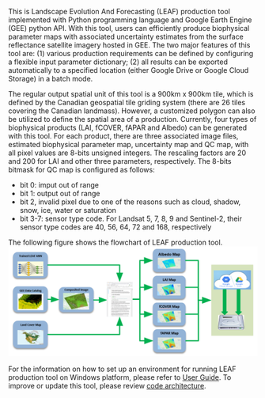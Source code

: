 This is Landscape Evolution And Forecasting (LEAF) production tool implemented with Python programming language and Google Earth Engine (GEE) python API. With this tool, users can efficiently produce biophysical parameter maps with associated uncertainty estimates from the surface reflectance satellite imagery hosted in GEE. The two major features of this tool are: (1) various production requirements can be defined by configuring a flexible input parameter dictionary; (2) all results can be exported automatically to a specified location (either Google Drive or Google Cloud Storage) in a batch mode. 

The regular output spatial unit of this tool is a 900km x 900km tile, which is defined by the Canadian geospatial tile griding system (there are 26 tiles covering the Canadian landmass). However, a customized polygon can also be utilized to define the spatial area of a production. Currently, four types of biophysical products (LAI, fCOVER, fAPAR and Albedo) can be generated with this tool. For each product, there are three associated image files, estimated biophysical parameter map, uncertainty map and QC map, with all pixel values are 8-bits unsigned integers. The rescaling factors are 20 and 200 for LAI and other three parameters, respectively. The 8-bits bitmask for QC map is configured as follows:
   * bit 0: imput out of range
   * bit 1: output out of range
   * bit 2, invalid pixel due to one of the reasons such as cloud, shadow, snow, ice, water or saturation
   * bit 3-7: sensor type code. For Landsat 5, 7, 8, 9 and Sentinel-2, their sensor type codes are 40, 56, 64, 72 and 168, respectively

The following figure shows the flowchart of LEAF production tool.
![](/wiki_images/flowchart.png)

For the information on how to set up an environment for running LEAF production tool on Windows platform, please refer to [User Guide](/docs/user_manual.md). To improve or update this tool, please review [code architecture](/docs/code_architecture.md). 
